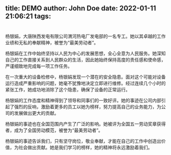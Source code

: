 title: DEMO
author: John Doe
date: 2022-01-11 21:06:21
tags:
---

#
杨银娟，大唐陕西发电有限公司渭河热电厂发电部的一名专工。她以其卓越的工作业绩和无私的奉献精神，被誉为“最美劳动者”。

杨银娟在工作中始终坚持以人民为中心的发展思想，全心全意为人民服务。她深知自己的工作直接关系到人民群众的生活，因此她始终保持高度的责任感和使命感，严谨细致地完成每一项工作任务。

在一次重大的设备检修中，杨银娟发现一个潜在的安全隐患。面对这个可能对设备运行造成严重影响的问题，她毫不犹豫地决定立即进行维修。经过连续几个小时的紧张工作，她成功地消除了这个隐患，确保了设备的正常运行。

杨银娟的工作态度和精神得到了领导和同事们的一致好评。她的事迹在公司内部引起了强烈的反响，激励着更多的员工以她为榜样，努力提高自己的业务能力，为公司的发展做出更大的贡献。

杨银娟的事迹也在全国范围内产生了广泛的影响。她被评为全国五一劳动奖章获得者，成为了全国劳动模范，被誉为“最美劳动者”。

杨银娟的事迹告诉我们，只有坚守岗位，敬业奉献，才能在自己的工作中创造出价值，为社会做出贡献。她是我们学习的榜样，她的精神将永远激励着我们。


